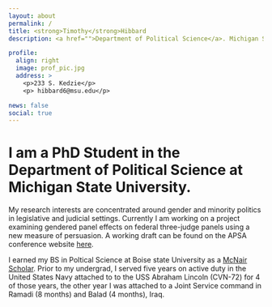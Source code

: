 ```yaml
---
layout: about
permalink: /
title: <strong>Timothy</strong>Hibbard
description: <a href="">Department of Political Science</a>. Michigan State University

profile:
  align: right
  image: prof_pic.jpg
  address: >
    <p>233 S. Kedzie</p>
    <p> hibbard6@msu.edu</p>

news: false
social: true
---
```


# I am a PhD Student in the Department of Political Science at Michigan State University.

My research interests are concentrated around gender and minority politics in legislative and judicial settings. Currently I am working on a project examining gendered panel effects on federal three-judge panels using a new measure of persuasion. A working draft can be found on the APSA conference website [here](https://convention2.allacademic.com/one/apsa/apsa17/index.php?cmd=Online+Program+View+Paper&selected_paper_id=1246509&PHPSESSID=8st79g8ic5rr4ioo1sskmja1s4).

I earned my BS in Poltical Science at Boise state University as a [McNair Scholar](https://mcnairscholars.com/about/). Prior to my undergrad, I served five years on active duty in the United States Navy attached to to the USS Abraham Lincoln (CVN-72) for 4 of those years, the other year I was attached to a Joint Service command in Ramadi (8 months) and Balad (4 months), Iraq.
